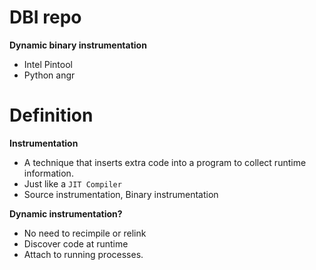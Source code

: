 # DBI repo
**Dynamic binary instrumentation**
- Intel Pintool
- Python angr

# Definition
**Instrumentation**
- A technique that inserts extra code into a program to collect runtime information.
- Just like a `JIT Compiler`
- Source instrumentation, Binary instrumentation

**Dynamic instrumentation?**
- No need to recimpile or relink
- Discover code at runtime
- Attach to running processes.
